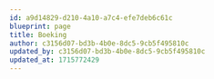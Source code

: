 ```yaml
---
id: a9d14829-d210-4a10-a7c4-efe7deb6c61c
blueprint: page
title: Boeking
author: c3156d07-bd3b-4b0e-8dc5-9cb5f495810c
updated_by: c3156d07-bd3b-4b0e-8dc5-9cb5f495810c
updated_at: 1715772429
---
```

